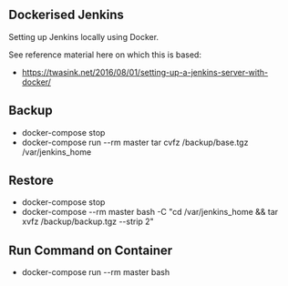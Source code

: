 Dockerised Jenkins
------------------

Setting up Jenkins locally using Docker. 

See reference material here on which this is based: 
- https://twasink.net/2016/08/01/setting-up-a-jenkins-server-with-docker/

Backup
------
- docker-compose stop
- docker-compose run --rm master tar cvfz /backup/base.tgz /var/jenkins_home

Restore
-------

- docker-compose stop
- docker-compose --rm master bash -C "cd /var/jenkins_home && tar xvfz /backup/backup.tgz --strip 2"

Run Command on Container
------------------------

- docker-compose run --rm master bash
